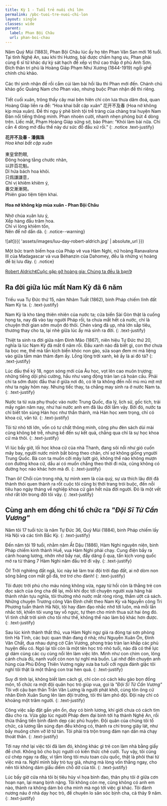 ```yaml
---
title: Kỳ 1 - Tuổi trẻ nuôi chí lớn
permalink: /pbc-tuoi-tre-nuoi-chi-lon
layout: single
classes: wide
parent:
  label: Phan Bội Châu
  url: phan-boi-chau
---
```


Năm Quý Mùi (1883), Phan Bội Châu lúc ấy họ tên Phan Văn San mới 16 tuổi. Tại tỉnh Nghệ An, sau khi thi Hương, bài được chấm hạng ưu, Phan phải cùng 6 sĩ tử khác dự kỳ sát hạch để xếp vị thứ cao thấp ở phủ Anh Sơn. Đích thân tri phủ là Hoàng Giáp Phạm Như Xương (1844-1919) ngồi ghế chính chủ khảo.\
 \
Các thí sinh nhận đề rồi cắm cúi làm bài hồi lâu thì Phan mới đến. Chánh chủ khảo gốc Quảng Nam cho Phan vào, nhưng buộc Phan nhận đề thi riêng.\
 \
Tiết cuối xuân, trông thấy cây mai bên hiên chỉ còn lưa thưa dăm đoá, quan Hoàng Giáp liền ra đề: “Hoa khai bất cập xuân” 花开不及春 (Hoa nở không kịp mùa xuân). Đề thi ngụ ý phê bình tội trễ tràng của chàng trai huyện Nam Đàn nổi tiếng thông minh. Phan nhoẻn cười, nhanh nhẹn phóng bút 4 dòng trên. Liếc mắt, Phạm Hoàng Giáp sững sờ, bảo Phan: “Khỏi làm bài nữa. Chỉ cần 4 dòng mở đầu thế này dư sức đỗ đầu xứ rồi.”
{: .notice .text-justify}

**花开不及春 - 潘佩珠**\
*Hoa khai bất cập xuân*\
 \
東皇曾酌眼,\
Đông hoàng tằng chước nhãn,\
以許百花魁。\
Dĩ hứa bách hoa khôi.\
只爲謙謙意，\
Chỉ vị khiêm khiêm ý,\
番交漸漸開。\
Phiên giao tiệm tiệm khai.\
 \
**Hoa nở không kịp mùa xuân - Phan Bội Châu**\
 \
Nhờ chúa xuân lưu ý,\
Xếp hàng đầu trăm hoa.\
Chỉ vì lòng khiêm tốn,\
Nên để nở dần dà.
{: .notice--warning}

![alt]({{ 'assets/images/luu-day-robert-aldrich.jpg' | absolute_url }})

Một bức tranh biếm họa của Pháp vẽ vua Hàm Nghi, nữ hoàng Ranavalona III của Madagascar và vua Béhanzin của Dahomey, đều là những vị hoàng đế bị lưu đày.
{: .notice}

> <cite>
<a href="https://ordi.vn/nhung-hoang-de-bi-luu-day-thuc-dan-phap-va-tinh-canh-luu-vong-cua-cac-vi-vua-nuoc-viet-ky-1.html" target="_blank">
Robert Aldrich《Cuộc gặp gỡ hoàng gia: Chúng ta đều là bạn!》
</a>
</cite>

## Ra đời giữa lúc mất Nam Kỳ đã 6 năm
Triều vua Tự Đức thứ 15, năm Nhâm Tuất (1862), binh Pháp chiếm lĩnh đất Nam Kỳ ta.
{: .text-justify}

Nam Kỳ là kho tàng thiên nhiên của nước ta; cửa biển Sài Gòn thật là cuống họng ta, nay đã vào tay người Pháp rồi, ta chưa mất hết cả nước, chỉ là chuyện thời gian sớm muộn đó thôi. Chén ​vàng đã ụp, nhà lớn sắp tiêu, thương thay cho ta, lại nhè giữa lúc ấy mà sinh ra đời.
{: .text-justify}

Thiệt ta sinh ra đời giữa năm Đinh Mão (1867), niên hiệu Tự Đức thứ 20, nghĩa là lúc Nam Kỳ đã mất 6 năm rồi. Đầu xanh nào đã biết gì, con thơ chưa lìa bọc mẹ, thế mà tấn kịch biển khóc non gào, sửa soạn đem mi mà liệng vào giữa tấm màn thảm đạm ấy. Lồng lộng trời xanh, kẻ ấy là ai đó tá?
{: .text-justify}

Lúc đầu thế kỷ 18, ngọn sóng mới của Âu học, vọt lên cao muôn trượng; những tiếng dội phú cường, hầu như vang động tràn lan cả hoàn cầu. Phải chi ta sớm được đầu thai ở giữa nơi đó, có lẽ ta không đến nỗi mù mù mịt mịt như ta ngày hôm nay. Nhưng tiếc thay, ta chẳng may sinh ra ở nước Nam ta.
{: .text-justify}

Nước ta từ xưa phụ thuộc vào nước Trung Quốc, địa lý, lịch sử, gốc tích, trải mấy ngàn năm nay, như hai nước anh em đã lâu đời lắm vậy. Bởi đó, nước ta chỉ biết tôn sùng Hán học như thần thánh, mà Hán học xem trọng, chỉ có khoa cử, văn từ.
{: .text-justify}

Tôi từ nhỏ tới lớn, vốn có tư chất thông minh, công phu đèn sách dùi mài cũng không bê trễ, nhưng kể đến sự kết quả, chẳng qua chỉ là sự học khoa cử mà thôi.
{: .text-justify}

Vì lúc bấy giờ, lối học khoa cử của nhà Thanh, đang sôi nổi như gió cuốn mây bay, người nước mình bắt bỏng theo chân, chỉ sợ không giống y ​người Trung Quốc. Bà con ta muốn cỡi mây lướt gió, không thể nào không mượn con đường khoa cử, dầu ai có muốn chẳng theo thời đi nữa, cũng không có đường học nào khác hơn mà đi.
{: .text-justify}

Than ôi! Chổi cùn trong nhà, tự mình xem là của quý, sự ưa thích lâu đời đã thành thói quen thành ra rốt cuộc tôi cũng bị thời trang trói buộc, đến nỗi tiêu hao ngày tháng về nghiệp khoa cử gần hết nửa đời người. Đó là một vết nhơ rất lớn trong đời tôi vậy.
{: .text-justify}

## Cùng anh em đồng chí tổ chức ra *"Đội Sĩ Tử Cần Vương"*
Năm tôi 17 tuổi tức là năm Tự Đức 36, Quý Mùi (1884), binh Pháp chiếm lấy Hà Nội và các tỉnh Bắc Kỳ. 
{: .text-justify}

Đến năm tôi 19 tuổi, nhằm năm Ất Dậu (1886), Hàm Nghi nguyên niên, binh Pháp chiếm kinh thành Huế, vua Hàm Nghi phải chạy. Cung điện bầy ra cảnh hoang lương, nhởn nhơ bầy nai, đầy dăng ổ quạ, tấn kịch vong quốc mở ra từ tháng 7 Hàm Nghi năm đầu trở đi vậy. 
{: .text-justify}

Ôi! Trời nghiêng đất ngã, lúc này kẻ làm trai đội trời đạp đất, ai nỡ dòm non sông bằng con mắt gỗ đá, trơ trơ cho đành!
{: .text-justify}

​Tôi được trời phú cho máu nóng không vừa, ngay từ hồi còn là thằng trẻ con đọc sách của ông cha để lại, mỗi khi đọc tới chuyện người xưa hăng hái thành nhân tựu nghĩa, tôi thường nhỏ nước mắt ròng ròng, thấm ướt cả sách. Những chuyện Trương công Văn Định chết theo Nam Kỳ và Nguyễn công Tri Phương tuẫn thành Hà Nội, tôi hay đàm đạo nhắc nhớ tới luôn, mà mỗi lần nhắc tới, khiến tôi vung tay vỗ ngực, tự thẹn cho mình thua sút hai ông đó. Vì tính chất trời sinh cho tôi như thế, không thể nào làm bộ khác hơn được.
{: .text-justify}

Sau lúc kinh thành thất thủ, vua Hàm Nghi ngự giá ra đóng tại sơn phòng tỉnh Hà Tĩnh, các bực quan thân đang ở nhà; như Nguyễn Xuân Ôn, Đinh Văn Chất, đua nhau dựng cờ Cần Vương, phong trào tràn lan khắp các phủ huyện đều có. Ngó lại tôi còn là một tên học trò nhỏ tuổi, nào đã có thế lực gì dám cùng các cụ cùng nổi lên làm việc lớn. Mình như con chim con, lông cánh chưa đủ, nanh vuốt còn non tự nghĩ mà buồn. Lại nhớ đến chuyện anh hùng của Phù Đổng Thiên Vương ngày xưa ba tuổi cỡi ngựa đánh giặc tôi nghĩ tôi thật là một thằng con trai hèn quá.
{: .text-justify}

Suy đi tính lại, không biết làm cách gì, chỉ còn có cách kêu gào bọn đồng môn, tổ chức ra một đội quân học trò giúp vua, gọi là *"Đội Sĩ Tử Cần Vương"* Tôi với cậu bạn thân Trần Văn Lương là người ​phát khởi, cùng tôn ông cử nhân Đinh Xuân Sung lên làm đội trưởng, tôi thì làm phó đội. Đội này chỉ có khoảng một trăm người.
{: .text-justify}

Công việc sắp đặt gần yên ổn, duy có binh lương, khí giới chưa có cách tìm đâu cho ra. Vừa gặp lúc người Pháp đem đại binh tới hạ thành Nghệ An, rồi thừa thắng tiến binh đánh dẹp các phủ huyện. Đội quân của chúng tôi tổ chức, cả lương lẫn súng đạn đều không có, thành ra chỉ trong giây lát, như bầy muông chim vỡ lở tứ tán. Tôi phải trà trộn trong đám nạn dân mà chạy thoát thân.
{: .text-justify}


Tới nay nhớ lại việc tôi đã làm đó, không khác gì trẻ con làm nhà bằng giấy để chơi. Không bõ cho bực người có kiến thức chê cười. Tuy vậy, tôi cũng cứ chép ngay ra đây, vì tấm lòng tôi mưu toan cứu quốc, thật là phôi thai từ việc mà ra. Nghĩ mình bầy trò tuy giả, nhưng mà lòng vốn thẳng ngay, cho nên tôi không dám giấu diếm chỗ dở của tôi.
{: .text-justify}

Lúc bấy giờ cửa nhà tôi bị tiêu hủy vì họa binh đao, thân phụ tôi ở giữa cơn hoạn nạn, lại mang bịnh nặng. Tôi không còn mẹ, cũng không có anh em nào, thành ra không dám bỏ cha mình mà ngó tới việc gì khác. Tôi đành nương náu ở nhà dạy học trò, để chuyên lo săn sóc bịnh cha, cả thảy 9 năm.
{: .text-justify}